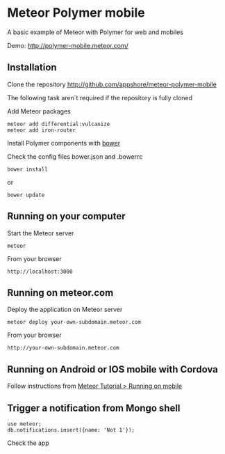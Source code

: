 # Meteor Polymer mobile
A basic example of Meteor with Polymer for web and mobiles

Demo: http://polymer-mobile.meteor.com/

## Installation
Clone the repository http://github.com/appshore/meteor-polymer-mobile

The following task aren´t required if the repository is fully cloned

Add Meteor packages
```
meteor add differential:vulcanize
meteor add iron-router
```

Install Polymer components with [bower](http://bower.io/)

Check the config files bower.json and .bowerrc
```
bower install
```
or
```
bower update
```

## Running on your computer
Start the Meteor server
```
meteor
```
From your browser
```
http://localhost:3000
```

## Running on meteor.com
Deploy the application on Meteor server
```
meteor deploy your-own-subdomain.meteor.com
```
From your browser
```
http://your-own-subdomain.meteor.com
```

## Running on Android or IOS mobile with Cordova
Follow instructions from [Meteor Tutorial > Running on mobile](https://www.meteor.com/try/7)

## Trigger a notification from Mongo shell
```
use meteor;
db.notifications.insert({name: 'Not 1'});
```
Check the app

